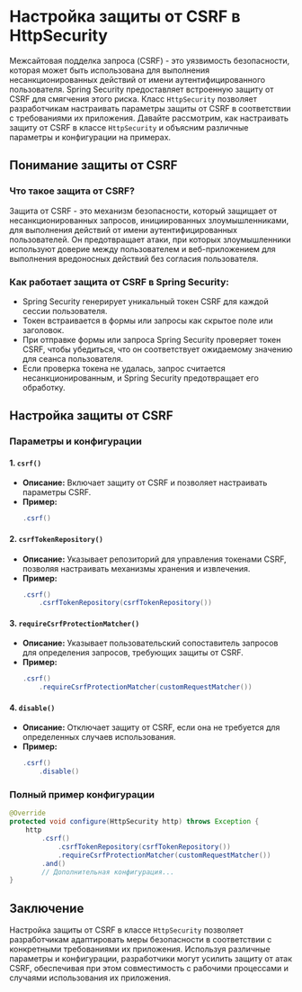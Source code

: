 # Настройка защиты от CSRF в HttpSecurity

Межсайтовая подделка запроса (CSRF) - это уязвимость безопасности, которая может быть использована для выполнения несанкционированных действий от имени аутентифицированного пользователя. Spring Security предоставляет встроенную защиту от CSRF для смягчения этого риска. Класс `HttpSecurity` позволяет разработчикам настраивать параметры защиты от CSRF в соответствии с требованиями их приложения. Давайте рассмотрим, как настраивать защиту от CSRF в классе `HttpSecurity` и объясним различные параметры и конфигурации на примерах.

## Понимание защиты от CSRF

### Что такое защита от CSRF?

Защита от CSRF - это механизм безопасности, который защищает от несанкционированных запросов, инициированных злоумышленниками, для выполнения действий от имени аутентифицированных пользователей. Он предотвращает атаки, при которых злоумышленники используют доверие между пользователем и веб-приложением для выполнения вредоносных действий без согласия пользователя.

### Как работает защита от CSRF в Spring Security:

- Spring Security генерирует уникальный токен CSRF для каждой сессии пользователя.
- Токен встраивается в формы или запросы как скрытое поле или заголовок.
- При отправке формы или запроса Spring Security проверяет токен CSRF, чтобы убедиться, что он соответствует ожидаемому значению для сеанса пользователя.
- Если проверка токена не удалась, запрос считается несанкционированным, и Spring Security предотвращает его обработку.

## Настройка защиты от CSRF

### Параметры и конфигурации

#### 1. `csrf()`

- **Описание:** Включает защиту от CSRF и позволяет настраивать параметры CSRF.
- **Пример:**
  ```java
  .csrf()
  ```

#### 2. `csrfTokenRepository()`

- **Описание:** Указывает репозиторий для управления токенами CSRF, позволяя настраивать механизмы хранения и извлечения.
- **Пример:**
  ```java
  .csrf()
      .csrfTokenRepository(csrfTokenRepository())
  ```

#### 3. `requireCsrfProtectionMatcher()`

- **Описание:** Указывает пользовательский сопоставитель запросов для определения запросов, требующих защиты от CSRF.
- **Пример:**
  ```java
  .csrf()
      .requireCsrfProtectionMatcher(customRequestMatcher())
  ```

#### 4. `disable()`

- **Описание:** Отключает защиту от CSRF, если она не требуется для определенных случаев использования.
- **Пример:**
  ```java
  .csrf()
      .disable()
  ```

### Полный пример конфигурации

```java
@Override
protected void configure(HttpSecurity http) throws Exception {
    http
        .csrf()
            .csrfTokenRepository(csrfTokenRepository())
            .requireCsrfProtectionMatcher(customRequestMatcher())
        .and()
        // Дополнительная конфигурация...
}
```

## Заключение

Настройка защиты от CSRF в классе `HttpSecurity` позволяет разработчикам адаптировать меры безопасности в соответствии с конкретными требованиями их приложения. Используя различные параметры и конфигурации, разработчики могут усилить защиту от атак CSRF, обеспечивая при этом совместимость с рабочими процессами и случаями использования их приложения.
